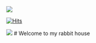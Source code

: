 <img src="https://img.shields.io/badge/-000000?style=flat-square&logo=Apple&logoColor=BLACK"/>

[![Hits](https://hits.seeyoufarm.com/api/count/incr/badge.svg?url=https%3A%2F%2Fgithub.com%2Ftaehwan-444&count_bg=%2379C83D&title_bg=%23555555&icon=github.svg&icon_color=%23E7E7E7&title=Github&edge_flat=false)](https://hits.seeyoufarm.com)

<img src="https://img.shields.io/badge/-000000?style=flat-square&logo=Vowpal Wabbit&logoColor=BLACK"/> # Welcome to my rabbit house 
